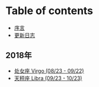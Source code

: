 # Table of contents

* [序言](README.md)
* [更新日志](untitled.md)

## 2018年

* [处女座 Virgo \(08/23 - 09/22\)](2018-nian/chu-nv-zuo-virgo-0823-0922.md)
* [天秤座 Libra \(09/23 - 10/23\)](2018-nian/tian-cheng-zuo-libra-0923-1023.md)

